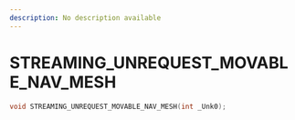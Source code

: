 ```yaml
---
description: No description available 
---
```


# STREAMING_UNREQUEST_MOVABLE_NAV_MESH

```cpp
void STREAMING_UNREQUEST_MOVABLE_NAV_MESH(int _Unk0);
```